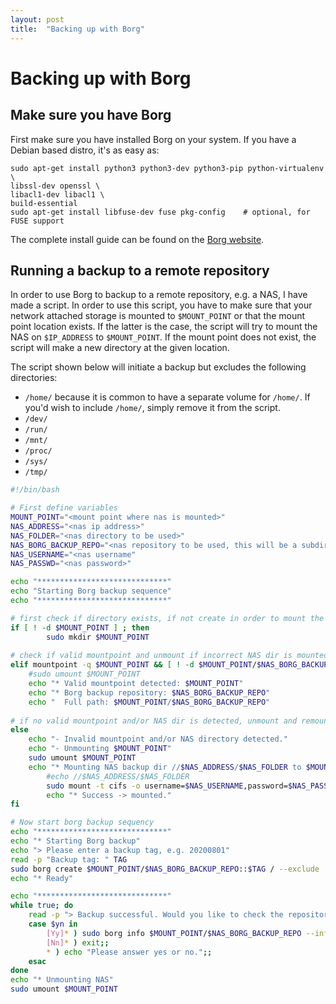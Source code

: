 ```yaml
---
layout: post
title:  "Backing up with Borg"
---
```


# Backing up with Borg

## Make sure you have Borg
First make sure you have installed Borg on your system. If you have a Debian based distro, it's as easy as:

```
sudo apt-get install python3 python3-dev python3-pip python-virtualenv \
libssl-dev openssl \
libacl1-dev libacl1 \
build-essential
sudo apt-get install libfuse-dev fuse pkg-config    # optional, for FUSE support
```

The complete install guide can be found on the [Borg website](https://borgbackup.readthedocs.io/en/stable/installation.html).

## Running a backup to a remote repository

In order to use Borg to backup to a remote repository, e.g. a NAS, I have made a script. In order to use this script, you have to make sure that your network attached storage is mounted to `$MOUNT_POINT` or that the mount point location exists. If the latter is the case, the script will try to mount the NAS on `$IP_ADDRESS` to `$MOUNT_POINT`. If the mount point does not exist, the script will make a new directory at the given location.

The script shown below will initiate a backup but excludes the following directories:
- `/home/` because it is common to have a separate volume for `/home/`. If you'd wish to include `/home/`, simply remove it from the script.
- `/dev/`
- `/run/`
- `/mnt/`
- `/proc/`
- `/sys/`
- `/tmp/`

```bash
#!/bin/bash

# First define variables
MOUNT_POINT="<mount point where nas is mounted>"
NAS_ADDRESS="<nas ip address>"
NAS_FOLDER="<nas directory to be used>"
NAS_BORG_BACKUP_REPO="<nas repository to be used, this will be a subdirectory of $NAS_FOLDER>"
NAS_USERNAME="<nas username"
NAS_PASSWD="<nas password>"

echo "*****************************"
echo "Starting Borg backup sequence"
echo "*****************************"

# first check if directory exists, if not create in order to mount the NAS dir
if [ ! -d $MOUNT_POINT ] ; then
        sudo mkdir $MOUNT_POINT
       
# check if valid mountpoint and unmount if incorrect NAS dir is mounted
elif mountpoint -q $MOUNT_POINT && [ ! -d $MOUNT_POINT/$NAS_BORG_BACKUP_REPO ] ; then
	#sudo umount $MOUNT_POINT
	echo "* Valid mountpoint detected: $MOUNT_POINT"
	echo "* Borg backup repository: $NAS_BORG_BACKUP_REPO"
	echo "  Full path: $MOUNT_POINT/$NAS_BORG_BACKUP_REPO"
	
# if no valid mountpoint and/or NAS dir is detected, unmount and remount the correct dir
else
	echo "- Invalid mountpoint and/or NAS directory detected."
	echo "- Unmounting $MOUNT_POINT"
	sudo umount $MOUNT_POINT
	echo "* Mounting NAS backup dir //$NAS_ADDRESS/$NAS_FOLDER to $MOUNT_POINT"
    	#echo //$NAS_ADDRESS/$NAS_FOLDER
        sudo mount -t cifs -o username=$NAS_USERNAME,password=$NAS_PASSWD,uid=1000,file_mode=0777,dir_mode=0777,rw //$NAS_ADDRESS/$NAS_FOLDER $MOUNT_POINT
        echo "* Success -> mounted."
fi

# Now start borg backup sequency
echo "*****************************"
echo "* Starting Borg backup"
echo "> Please enter a backup tag, e.g. 20200801"
read -p "Backup tag: " TAG
sudo borg create $MOUNT_POINT/$NAS_BORG_BACKUP_REPO::$TAG / --exclude '/home/*' --exclude '/dev/*' --exclude '/run/*' --exclude '/mnt/*' --exclude '/proc/*' --exclude '/sys/*' --exclude '/tmp/*' --one-file-system --info
echo "* Ready"

echo "*****************************"
while true; do
    read -p "> Backup successful. Would you like to check the repository? [y/n]" yn
    case $yn in
        [Yy]* ) sudo borg info $MOUNT_POINT/$NAS_BORG_BACKUP_REPO --info; break;;
        [Nn]* ) exit;;
        * ) echo "Please answer yes or no.";;
    esac
done
echo "* Unmounting NAS"
sudo umount $MOUNT_POINT

```
